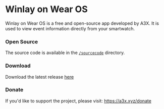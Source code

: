 # Winlay on Wear OS
Winlay on Wear OS is a free and open-source app developed by A3X.
It is used to view event information directly from your smartwatch.

### Open Source
The source code is available in the [`/sourcecode`](https://github.com/a3x-xyz/Winlay-on-WearOS/tree/main/sourcecode) directory.

### Download

Download the latest release [here](https://github.com/a3x-xyz/Winlay-on-WearOS/releases/latest)

### Donate
If you'd like to support the project, please visit:
https://a3x.xyz/donate
